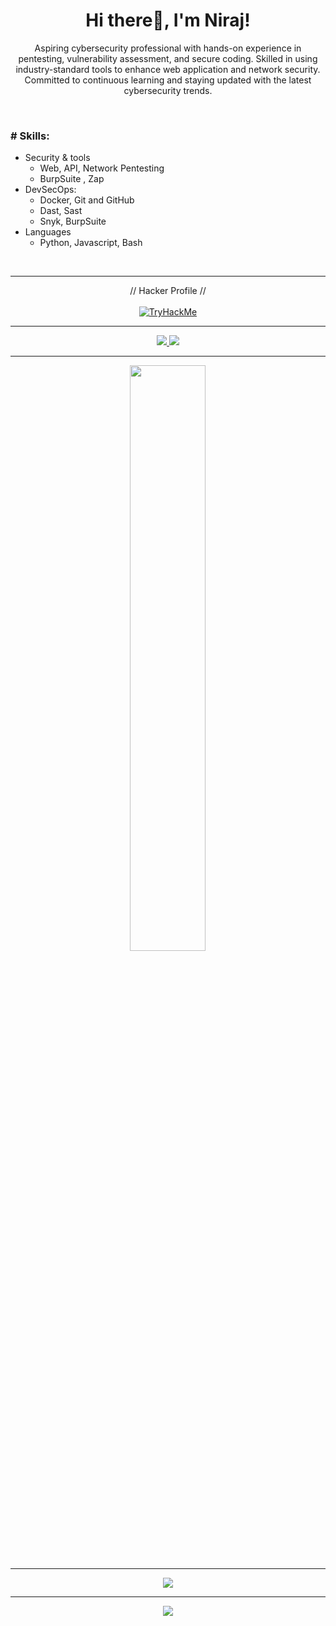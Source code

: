### <h1 align="center">Hi there👋, I'm <a>Niraj</a>!</h1>


<p align="center">
  Aspiring cybersecurity professional with hands-on experience in pentesting, vulnerability assessment, and secure coding. Skilled in using industry-standard tools to enhance web application and network security. Committed to continuous learning and staying updated with the latest cybersecurity trends.
</p>


<br/>

### # Skills: 
- Security & tools
  - Web, API, Network Pentesting
  - BurpSuite , Zap
- DevSecOps:
  - Docker, Git and GitHub
  - Dast, Sast
  - Snyk, BurpSuite 
- Languages
  - Python, Javascript, Bash

<br/>

---
<div align="center">
  // Hacker Profile // <br/> <br/>
  <a href="https://tryhackme.com/p/nirajkm"> 
    <img src="https://tryhackme-badges.s3.amazonaws.com/nirajkm.png" alt="TryHackMe" />
  </div>

---

<!-- --- -->

<div align="center">

  <a href="https://www.linkedin.com/in/nirajkumarmahto/">
    <img src="https://img.shields.io/badge/LinkedIn-0077B5?style=for-the-badge&logo=linkedin&logoColor=white">
  </a> 
<a href="https://nirajkm.medium.com/">
   <img src="https://img.shields.io/badge/Medium-12100E?style=for-the-badge&logo=medium&logoColor=white">
  </a>

---
<p align="center">
  <img width="49%" src="https://github-readme-streak-stats.herokuapp.com/?user=nirajnkm&theme=dark&count_private=true" />
</p>

---

![](https://github-profile-trophy.vercel.app/?username=nirajnkm&theme=onedark&no-frame=true)

---
<a href="https://visitcount.itsvg.in">
  <img src="https://visitcount.itsvg.in/api?id=nirajnkm&label=Profile%20Views&color=12&icon=2&pretty=false" />
</a>
